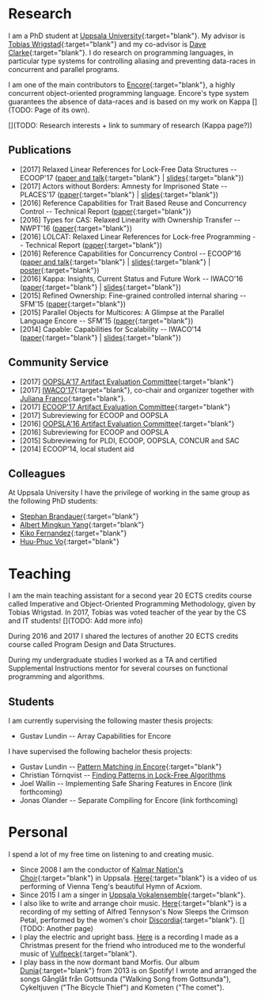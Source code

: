 Research
========

I am a PhD student at [Uppsala University](http://www.it.uu.se){:target="blank"}.
My advisor is [Tobias Wrigstad](http://www.wrigstad.com){:target="blank"} and my
co-advisor is [Dave Clarke](http://supercooldave.github.io/){:target="blank"}. I do
research on programming languages, in particular type systems for
controlling aliasing and preventing data-races in concurrent and
parallel programs.

I am one of the main contributors
to [Encore](https://encore-lang.github.io/){:target="blank"}, a
highly concurrent object-oriented programming language. Encore's
type system guarantees the absence of data-races and is based on
my work on Kappa [](TODO: Page of its own).

[](TODO: Research interests + link to summary of research (Kappa page?))

Publications
------------

* [2017] Relaxed Linear References for Lock-Free Data Structures -- ECOOP'17
  ([paper and talk](http://2017.ecoop.org/event/ecoop-2017-papers-relaxed-linear-references-for-lock-free-programming){:target="blank"} | [slides](slides/ECOOP17.pdf){:target="blank"})
* [2017] Actors without Borders: Amnesty for Imprisoned State -- PLACES'17
  ([paper](https://arxiv.org/abs/1704.03094){:target="blank"} | [slides](slides/ActorsWithoutBorders.pdf){:target="blank"})
* [2016] Reference Capabilities for Trait Based Reuse and Concurrency Control -- Technical Report
  ([paper](http://urn.kb.se/resolve?urn=urn:nbn:se:uu:diva-309774){:target="blank"})
* [2016] Types for CAS: Relaxed Linearity with Ownership Transfer -- NWPT'16
  ([paper](http://urn.kb.se/resolve?urn=urn:nbn:se:uu:diva-309777){:target="blank"})
* [2016] LOLCAT: Relaxed Linear References for Lock-free Programming -- Technical Report
  ([paper](http://urn.kb.se/resolve?urn=urn:nbn:se:uu:diva-309776){:target="blank"})
* [2016] Reference Capabilities for Concurrency Control -- ECOOP'16
  ([paper and talk](http://2016.ecoop.org/event/ecoop-2016-papers-reference-capabilities-for-concurrency-control){:target="blank"} | [slides](slides/ECOOP16.pdf){:target="blank"} | [poster](posters/ECOOP16.pdf){:target="blank"})
* [2016] Kappa: Insights, Current Status and Future Work -- IWACO'16
  ([paper](http://2016.ecoop.org/event/iwaco-2016-first-paper-kappa-insights-current-status-and-future-work){:target="blank"} | [slides](slides/IWACO16.pdf){:target="blank"})
* [2015] Refined Ownership: Fine-grained controlled internal sharing -- SFM'15
  ([paper](http://urn.kb.se/resolve?urn=urn:nbn:se:uu:diva-266673){:target="blank"})
* [2015] Parallel Objects for Multicores: A Glimpse at the Parallel Language Encore -- SFM'15
  ([paper](https://www.it.uu.se/katalog/stebr742/Encore-Glimpse/Encore_Glimpse_Preprint.pdf){:target="blank"})
* [2014] Capable: Capabilities for Scalability -- IWACO'14
  ([paper](http://www.ownership-types.org/iwaco14/program_files/Paper2.pdf){:target="blank"} | [slides](slides/IWACO14.pdf){:target="blank"})


Community Service
-----------------

* [2017]
  [OOPSLA'17 Artifact Evaluation Committee](http://2017.splashcon.org/track/splash-2017-OOPSLA-Artifacts){:target="blank"}
* [2017]
  [IWACO'17](2017.ecoop.org/track/iwaco-2017-papers){:target="blank"}, co-chair and
  organizer together with [Juliana Franco](https://www.doc.ic.ac.uk/~jvicent1/){:target="blank"}.
* [2017]
  [ECOOP'17 Artifact Evaluation Committee](http://2017.ecoop.org/track/ecoop-2017-Artifacts){:target="blank"}
* [2017]
  Subreviewing for ECOOP and OOPSLA
* [2016]
  [OOPSLA'16 Artifact Evaluation Committee](http://2016.splashcon.org/track/splash-2016-artifacts){:target="blank"}
* [2016]
  Subreviewing for ECOOP and OOPSLA
* [2015]
  Subreviewing for PLDI, ECOOP, OOPSLA, CONCUR and SAC
* [2014] ECOOP'14, local student aid


Colleagues
----------

At Uppsala University I have the privilege of working in the same
group as the following PhD students:

* [Stephan Brandauer](http://stbr.me){:target="blank"}
* [Albert Mingkun Yang](http://albertnetymk.github.io/){:target="blank"}
* [Kiko Fernandez](http://www.it.uu.se/katalog/frafe664){:target="blank"}
* [Huu-Phuc Vo](http://www.it.uu.se/katalog/voph710){:target="blank"}


Teaching
========

I am the main teaching assistant for a second year 20 ECTS credits
course called Imperative and Object-Oriented Programming
Methodology, given by Tobias Wrigstad. In 2017, Tobias was voted
teacher of the year by the CS and IT students! [](TODO: Add more info)

During 2016 and 2017 I shared the lectures of another 20 ECTS
credits course called Program Design and Data Structures.

During my undergraduate studies I worked as a TA and certified
Supplemental Instructions mentor for several courses on functional
programming and algorithms.


Students
--------

I am currently supervising the following master thesis projects:

* Gustav Lundin -- Array Capabilities for Encore

I have supervised the following bachelor thesis projects:

* Gustav Lundin -- [Pattern Matching in Encore](http://urn.kb.se/resolve?urn=urn:nbn:se:uu:diva-294513){:target="blank"}
* Christian Törnqvist -- [Finding Patterns in Lock-Free Algorithms](http://uu.diva-portal.org/smash/record.jsf?pid=diva2:1136791)
* Joel Wallin -- Implementing Safe Sharing Features in Encore (link forthcoming)
* Jonas Olander -- Separate Compiling for Encore (link forthcoming)


Personal
========

I spend a lot of my free time on listening to and creating music.

* Since 2008 I am the conductor of
  [Kalmar Nation's Choir](http://kalmarnation.se/koren){:target="blank"}
  in Uppsala.
  [Here](https://www.youtube.com/watch?v=cgrlqO8PqJs){:target="blank"}
  is a video of us performing of Vienna Teng's beautiful Hymn of Acxiom.
* Since 2015 I am a singer in
  [Uppsala Vokalensemble](http://uppsalavokalensemble.se/){:target="blank"}.
* I also like to write and arrange choir music.
  [Here](https://www.youtube.com/watch?v=l2gzhjwBczI){:target="blank"}
  is a recording of my setting of Alfred Tennyson's Now Sleeps
  the Crimson Petal, performed by the women's choir
  [Discordia](http://udkdiscordia.se/){:target="blank"}.
  [](TODO: Another page)
* I play the electric and upright
  bass. [Here](https://www.youtube.com/watch?v=VPzk-28ZiYc) is a
  recording I made as a Christmas present for the friend who
  introduced me to the wonderful music of [Vulfpeck](http://vulfpeck.com/){:target="blank"}.
* I play bass in the now dormant band Morfis. Our album
  [Dunia](https://open.spotify.com/album/0Sn5iIamcssFcc6EdZvnzi){:target="blank"}
  from 2013 is on Spotify! I wrote and arranged the songs Gånglåt
  från Gottsunda ("Walking Song from Gottsunda"), Cykeltjuven
  ("The Bicycle Thief") and Kometen ("The comet").